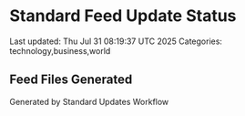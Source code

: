 # Standard Feed Update Status
Last updated: Thu Jul 31 08:19:37 UTC 2025
Categories: technology,business,world

## Feed Files Generated

Generated by Standard Updates Workflow
